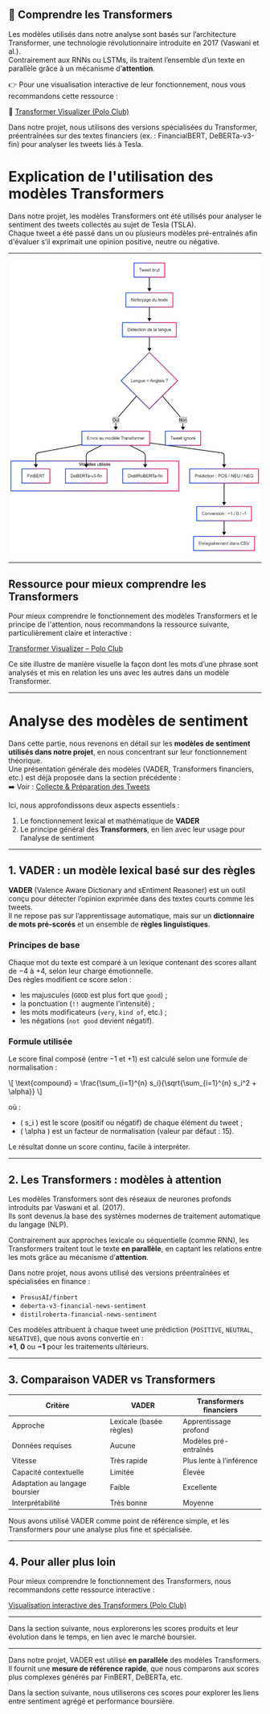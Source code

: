 ## 🤖 Comprendre les Transformers

Les modèles utilisés dans notre analyse sont basés sur l’architecture Transformer, une technologie révolutionnaire introduite en 2017 (Vaswani et al.).  
Contrairement aux RNNs ou LSTMs, ils traitent l’ensemble d’un texte en parallèle grâce à un mécanisme d’**attention**.

👉 Pour une visualisation interactive de leur fonctionnement, nous vous recommandons cette ressource :

🔗 [Transformer Visualizer (Polo Club)](https://poloclub.github.io/transformer-explainer/)

Dans notre projet, nous utilisons des versions spécialisées du Transformer, préentraînées sur des textes financiers (ex. : FinancialBERT, DeBERTa-v3-fin) pour analyser les tweets liés à Tesla.

# Explication de l'utilisation des modèles Transformers

Dans notre projet, les modèles Transformers ont été utilisés pour analyser le sentiment des tweets collectés au sujet de Tesla (TSLA).  
Chaque tweet a été passé dans un ou plusieurs modèles pré-entraînés afin d'évaluer s’il exprimait une opinion positive, neutre ou négative.

---
![Analyse de sentiment via Transformers](diagramme_transformers1.png)




---

## Ressource pour mieux comprendre les Transformers

Pour mieux comprendre le fonctionnement des modèles Transformers et le principe de l'attention, nous recommandons la ressource suivante, particulièrement claire et interactive :

[Transformer Visualizer – Polo Club](https://poloclub.github.io/transformer-explainer/)

Ce site illustre de manière visuelle la façon dont les mots d’une phrase sont analysés et mis en relation les uns avec les autres dans un modèle Transformer.

---
# Analyse des modèles de sentiment

Dans cette partie, nous revenons en détail sur les **modèles de sentiment utilisés dans notre projet**, en nous concentrant sur leur fonctionnement théorique.  
Une présentation générale des modèles (VADER, Transformers financiers, etc.) est déjà proposée dans la section précédente :  
➡️ Voir : [Collecte & Préparation des Tweets](tweet_collection.md)

Ici, nous approfondissons deux aspects essentiels :

1. Le fonctionnement lexical et mathématique de **VADER**  
2. Le principe général des **Transformers**, en lien avec leur usage pour l’analyse de sentiment

---

## 1. VADER : un modèle lexical basé sur des règles

**VADER** (Valence Aware Dictionary and sEntiment Reasoner) est un outil conçu pour détecter l’opinion exprimée dans des textes courts comme les tweets.  
Il ne repose pas sur l’apprentissage automatique, mais sur un **dictionnaire de mots pré-scorés** et un ensemble de **règles linguistiques**.

### Principes de base

Chaque mot du texte est comparé à un lexique contenant des scores allant de −4 à +4, selon leur charge émotionnelle.  
Des règles modifient ce score selon :

- les majuscules (`GOOD` est plus fort que `good`) ;
- la ponctuation (`!!` augmente l’intensité) ;
- les mots modificateurs (`very`, `kind of`, etc.) ;
- les négations (`not good` devient négatif).

### Formule utilisée

Le score final composé (entre −1 et +1) est calculé selon une formule de normalisation :

\\[
\text{compound} = \frac{\sum_{i=1}^{n} s_i}{\sqrt{\sum_{i=1}^{n} s_i^2 + \alpha}}
\\]

où :

- \( s_i \) est le score (positif ou négatif) de chaque élément du tweet ;
- \( \alpha \) est un facteur de normalisation (valeur par défaut : 15).

Le résultat donne un score continu, facile à interpréter.

---

## 2. Les Transformers : modèles à attention

Les modèles Transformers sont des réseaux de neurones profonds introduits par Vaswani et al. (2017).  
Ils sont devenus la base des systèmes modernes de traitement automatique du langage (NLP).

Contrairement aux approches lexicale ou séquentielle (comme RNN), les Transformers traitent tout le texte **en parallèle**, en captant les relations entre les mots grâce au mécanisme d’**attention**.

Dans notre projet, nous avons utilisé des versions préentraînées et spécialisées en finance :

- `ProsusAI/finbert`
- `deberta-v3-financial-news-sentiment`
- `distilroberta-financial-news-sentiment`

Ces modèles attribuent à chaque tweet une prédiction (`POSITIVE`, `NEUTRAL`, `NEGATIVE`), que nous avons convertie en :  
**+1**, **0** ou **−1** pour les traitements ultérieurs.

---

## 3. Comparaison VADER vs Transformers

| Critère | VADER | Transformers financiers |
|--------|-------|--------------------------|
| Approche | Lexicale (basée règles) | Apprentissage profond |
| Données requises | Aucune | Modèles pré-entraînés |
| Vitesse | Très rapide | Plus lente à l’inférence |
| Capacité contextuelle | Limitée | Élevée |
| Adaptation au langage boursier | Faible | Excellente |
| Interprétabilité | Très bonne | Moyenne |

Nous avons utilisé VADER comme point de référence simple, et les Transformers pour une analyse plus fine et spécialisée.

---

## 4. Pour aller plus loin

Pour mieux comprendre le fonctionnement des Transformers, nous recommandons cette ressource interactive :

[Visualisation interactive des Transformers (Polo Club)](https://poloclub.github.io/transformer-explainer/)

---

Dans la section suivante, nous explorerons les scores produits et leur évolution dans le temps, en lien avec le marché boursier.


---
Dans notre projet, VADER est utilisé **en parallèle** des modèles Transformers.  
Il fournit une **mesure de référence rapide**, que nous comparons aux scores plus complexes générés par FinBERT, DeBERTa, etc.

Dans la section suivante, nous utiliserons ces scores pour explorer les liens entre sentiment agrégé et performance boursière.
